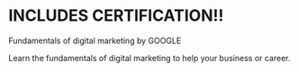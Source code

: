 # INCLUDES CERTIFICATION!! 
Fundamentals of digital marketing by GOOGLE

Learn the fundamentals of digital marketing to help your business or career.
